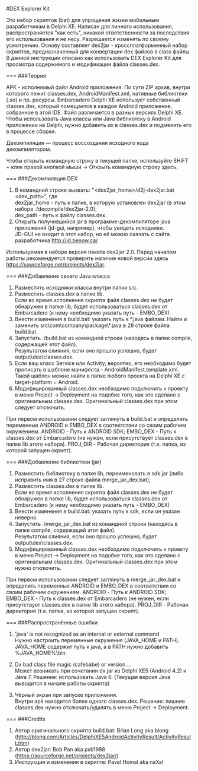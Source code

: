 #DEX Explorer Kit

Это набор скриптов (bat) для упрощения жизни мобильным разработчикам в Delphi XE. Написан для личного использования, распространяется "как есть", никакой ответственности за последствия его использования я не несу. Разрешается изменять по своему усмотрению.
Основу составляет dex2jar - кроссплатформенный набор скриптов, предназначенный для конвертации dex файлов в class файлы. В данной инструкции описано как использовать DEX Explorer Kit для просмотра содержимого и модификации файла classes.dex.

===
###Теория

APK - исполнимый файл Android приложения. По сути ZIP архив, внутри которого лежит classes.dex, AndroidManifest.xml, нативные библиотеки (.so) и пр. ресурсы. Embarcadero Delphi XE использует собственный classes.dex, который помещается в каждое Android приложение, собранное в этой IDE. Файл различается в разных версиях Delphi XE. Чтобы использовать Java классы или Java библиотеку в Android приложении на Delphi, нужно добавить их в classes.dex и подменить его в процессе сборки.

Декомпиляция — процесс воссоздания исходного кода декомпилятором.

Чтобы открыть командную строку в текущей папке, используйте SHIFT + клик правой кнопкой мыши -> Открыть командную строку здесь.

===
###Декомпиляция DEX

1. В командной строке вызвать: "\<dex2jar_home\>/d2j-dex2jar.bat \<dex_path\>", где  
	dex2jar_home - путь к папке, в которую установлен dex2jar (в этом наборе ./decompile/dex2jar-2.0);  
	dex_path     - путь к файлу classes.dex.
2. Открыть получившийся jar в программе-декомпиляторе java приложений (jd-gui, например), чтобы увидеть исходники.  
	JD-GUI не входит в этот набор, но её можно скачать с сайта разработчика http://jd.benow.ca/

Используемая в наборе версия пакета dex2jar 2.0. Перед началом работы рекомендуется проверить наличие новой версии здесь https://sourceforge.net/projects/dex2jar.

===
###Добавление своего Java класса

1. Разместить исходники класса внутри папки src.
2. Разместить classes.dex в папке lib.  
	Если во время исполнения скрипта файл classes.dex не будет обнаружен в папке lib, будет использоваться classes.dex от Embarcadero (к нему необходимо указать путь - EMBO_DEX)
3. Внести изменения в build.bat: указать путь к \*.java файлам. Найти и заменить src\com\company\package\\\*.java в 28 строке файла build.bat.
4. Запустить ./build.bat из командной строки (находясь в папке compile, содержащей этот файл).  
	Результатом слияния, если оно прошло успешно, будет output\dex\classes.dex.
5. Если ваш класс Service или Activity, вероятно, его необходимо будет прописать в шаблоне манифеста - AndroidManifest.template.xml. Такой шаблон можно найти в папке любого проекта на Delphi XE с target-platform = Android.
6. Модифицированный classes.dex необходимо подключить к проекту в меню Project -> Deployment на подобие того, как это сделано с оригинальным classes.dex. Оригинальный classes.dex при этом следует отключить.

При первом использовании следует заглянуть в build.bat и определить переменные ANDROID и EMBO_DEX в соответствии со своим рабочим окружением.
ANDROID - Путь к ANDROID SDK;
EMBO_DEX - Путь к classes.dex от Embarcadero (не нужен, если присутствует classes.dex в папке lib этого набора).
PROJ_DIR - Рабочая директория (т.е. папка, из которой запущен скрипт).

===
###Добавление библиотеки (jar)

1. Разместить библиотеку в папке lib, переименовать в sdk.jar (либо исправить имя в 27 строке файла merge_jar_dex.bat);
2. Разместить classes.dex в папке lib.  
	Если во время исполнения скрипта файл classes.dex не будет обнаружен в папке lib, будет использоваться classes.dex от Embarcadero (к нему необходимо указать путь - EMBO_DEX)
3. Внести изменения в build.bat: указать путь к sdk, если он указан неверно.
4. Запустить ./merge_jar_dex.bat из командной строки (находясь в папке compile, содержащей этот файл).  
	Результатом слияния, если оно прошло успешно, будет output\dex\classes.dex.
5. Модифицированный classes.dex необходимо подключить к проекту в меню Project -> Deployment на подобие того, как это сделано с оригинальным classes.dex. Оригинальный classes.dex при этом нужно отключить.

При первом использовании следует заглянуть в merge_jar_dex.bat и определить переменные ANDROID и EMBO_DEX в соответствии со своим рабочим окружением.
ANDROID - Путь к ANDROID SDK;
EMBO_DEX - Путь к classes.dex от Embarcadero (не нужен, если присутствует classes.dex в папке lib этого набора).
PROJ_DIR - Рабочая директория (т.е. папка, из которой запущен скрипт).

===
###Распространённые ошибки

1. 'java' is not recognized as an internal or external command  
	Нужно настроить переменные окружения (JAVA_HOME и PATH).
	JAVA_HOME содержит путь к java, а в PATH нужно добавить %JAVA_HOME%\bin

2. Dx bad class file magic (cafebabe) or version ...  
	Может возникать при сочетании dx.jar из Delphi XE5 (Android 4.2) и Java 7.
	Решение: использовать Java 6.
	(Текущая версия Java выводится в начале работы скрипта)

3. Чёрный экран при запуске приложения.  
	Внутри apk находится более одного classes.dex. 
	Решение: лишние classes.dex нужно отключать/удалять в меню Project -> Deployment.

===
###Credits

1. Автор оригинального скрипта build.bat: Brian Long aka blong (http://blong.com/Articles/DelphiXE5AndroidActivityResult/ActivityResult.htm)
2. Автор dex2jar: Bob Pan aka pxb1988 (https://sourceforge.net/projects/dex2jar/) 
3. Инструкция и изменения в скрипте: Pavel Homal aka naXa!
